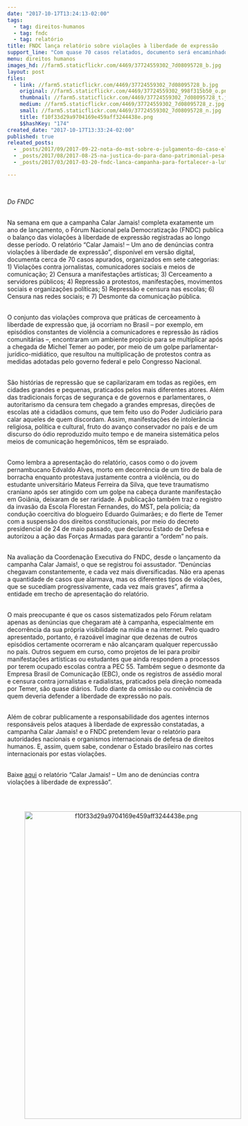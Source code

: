 ```yaml
---
date: "2017-10-17T13:24:13-02:00"
tags:
  - tag: direitos-humanos
  - tag: fndc
  - tag: relatório
title: FNDC lança relatório sobre violações à liberdade de expressão
support_line: "Com quase 70 casos relatados, documento será encaminhado a organismos internacionais de direitos humanos"
menu: direitos humanos
images_hd: //farm5.staticflickr.com/4469/37724559302_7d08095728_b.jpg
layout: post
files:
  - link: //farm5.staticflickr.com/4469/37724559302_7d08095728_b.jpg
    original: //farm5.staticflickr.com/4469/37724559302_998f315b50_o.png
    thumbnail: //farm5.staticflickr.com/4469/37724559302_7d08095728_t.jpg
    medium: //farm5.staticflickr.com/4469/37724559302_7d08095728_z.jpg
    small: //farm5.staticflickr.com/4469/37724559302_7d08095728_n.jpg
    title: f10f33d29a9704169e459aff3244438e.png
    $$hashKey: "174"
created_date: "2017-10-17T13:33:24-02:00"
published: true
releated_posts:
  - _posts/2017/09/2017-09-22-nota-do-mst-sobre-o-julgamento-do-caso-elton-brum-da-silva.md
  - _posts/2017/08/2017-08-25-na-justica-do-para-dano-patrimonial-pesa-mais-que-morte-de-sem-terra.md
  - _posts/2017/03/2017-03-20-fndc-lanca-campanha-para-fortalecer-a-luta-pela-democratizacao-da-comunicacao.md

---
```

<p>&nbsp;</p>

<p><em>Do FNDC</em></p>

<p><br />
Na semana em que a campanha Calar Jamais! completa exatamente um ano de lan&ccedil;amento, o F&oacute;rum Nacional pela Democratiza&ccedil;&atilde;o (FNDC) publica o balan&ccedil;o das viola&ccedil;&otilde;es &agrave; liberdade de express&atilde;o registradas ao longo desse per&iacute;odo. O relat&oacute;rio &ldquo;Calar Jamais! &ndash; Um ano de den&uacute;ncias contra viola&ccedil;&otilde;es &agrave; liberdade de express&atilde;o&rdquo;, dispon&iacute;vel em vers&atilde;o digital, documenta cerca de 70 casos apurados, organizados em sete categorias: 1) Viola&ccedil;&otilde;es contra jornalistas, comunicadores sociais e meios de comunica&ccedil;&atilde;o; 2) Censura a manifesta&ccedil;&otilde;es art&iacute;sticas; 3) Cerceamento a servidores p&uacute;blicos; 4) Repress&atilde;o a protestos, manifesta&ccedil;&otilde;es, movimentos sociais e organiza&ccedil;&otilde;es pol&iacute;ticas; 5) Repress&atilde;o e censura nas escolas; 6) Censura nas redes sociais; e 7) Desmonte da comunica&ccedil;&atilde;o p&uacute;blica.</p>

<p><br />
O conjunto das viola&ccedil;&otilde;es comprova que pr&aacute;ticas de cerceamento &agrave; liberdade de express&atilde;o que, j&aacute; ocorriam no Brasil &ndash; por exemplo, em epis&oacute;dios constantes de viol&ecirc;ncia a comunicadores e repress&atilde;o &agrave;s r&aacute;dios comunit&aacute;rias &ndash;, encontraram um ambiente prop&iacute;cio para se multiplicar ap&oacute;s a chegada de Michel Temer ao poder, por meio de um golpe parlamentar-jur&iacute;dico-midi&aacute;tico, que resultou na multiplica&ccedil;&atilde;o de protestos contra as medidas adotadas pelo governo federal e pelo Congresso Nacional.</p>

<p><br />
S&atilde;o hist&oacute;rias de repress&atilde;o que se capilarizaram em todas as regi&otilde;es, em cidades grandes e pequenas, praticados pelos mais diferentes atores. Al&eacute;m das tradicionais for&ccedil;as de seguran&ccedil;a e de governos e parlamentares, o autoritarismo da censura tem chegado a grandes empresas, dire&ccedil;&otilde;es de escolas at&eacute; a cidad&atilde;os comuns, que tem feito uso do Poder Judici&aacute;rio para calar aqueles de quem discordam. Assim, manifesta&ccedil;&otilde;es de intoler&acirc;ncia religiosa, pol&iacute;tica e cultural, fruto do avan&ccedil;o conservador no pa&iacute;s e de um discurso do &oacute;dio reproduzido muito tempo e de maneira sistem&aacute;tica pelos meios de comunica&ccedil;&atilde;o hegem&ocirc;nicos, t&ecirc;m se espraiado.</p>

<p><br />
Como lembra a apresenta&ccedil;&atilde;o do relat&oacute;rio, casos como o do jovem pernambucano Edvaldo Alves, morto em decorr&ecirc;ncia de um tiro de bala de borracha enquanto protestava justamente contra a viol&ecirc;ncia, ou do estudante universit&aacute;rio Mateus Ferreira da Silva, que teve traumatismo craniano ap&oacute;s ser atingido com um golpe na cabe&ccedil;a durante manifesta&ccedil;&atilde;o em Goi&acirc;nia, deixaram de ser raridade. A publica&ccedil;&atilde;o tamb&eacute;m traz o registro da invas&atilde;o da Escola Florestan Fernandes, do MST, pela pol&iacute;cia; da condu&ccedil;&atilde;o coercitiva do blogueiro Eduardo Guimar&atilde;es; e do flerte de Temer com a suspens&atilde;o dos direitos constitucionais, por meio do decreto presidencial de 24 de maio passado, que declarou Estado de Defesa e autorizou a a&ccedil;&atilde;o das For&ccedil;as Armadas para garantir a &ldquo;ordem&rdquo; no pa&iacute;s.</p>

<p><br />
Na avalia&ccedil;&atilde;o da Coordena&ccedil;&atilde;o Executiva do FNDC, desde o lan&ccedil;amento da campanha Calar Jamais!, o que se registrou foi assustador. &ldquo;Den&uacute;ncias chegavam constantemente, e cada vez mais diversificadas. N&atilde;o era apenas a quantidade de casos que alarmava, mas os diferentes tipos de viola&ccedil;&otilde;es, que se sucediam progressivamente, cada vez mais graves&rdquo;, afirma a entidade em trecho de apresenta&ccedil;&atilde;o do relat&oacute;rio.</p>

<p><br />
O mais preocupante &eacute; que os casos sistematizados pelo F&oacute;rum relatam apenas as den&uacute;ncias que chegaram at&eacute; &agrave; campanha, especialmente em decorr&ecirc;ncia da sua pr&oacute;pria visibilidade na m&iacute;dia e na internet. Pelo quadro apresentado, portanto, &eacute; razo&aacute;vel imaginar que dezenas de outros epis&oacute;dios certamente ocorreram e n&atilde;o alcan&ccedil;aram qualquer repercuss&atilde;o no pa&iacute;s. Outros seguem em curso, como projetos de lei para proibir manifesta&ccedil;&otilde;es art&iacute;sticas ou estudantes que ainda respondem a processos por terem ocupado escolas contra a PEC 55. Tamb&eacute;m segue o desmonte da Empresa Brasil de Comunica&ccedil;&atilde;o (EBC), onde os registros de ass&eacute;dio moral e censura contra jornalistas e radialistas, praticados pela dire&ccedil;&atilde;o nomeada por Temer, s&atilde;o quase di&aacute;rios. Tudo diante da omiss&atilde;o ou coniv&ecirc;ncia de quem deveria defender a liberdade de express&atilde;o no pa&iacute;s.</p>

<p><br />
Al&eacute;m de cobrar publicamente a responsabilidade dos agentes internos respons&aacute;veis pelos ataques &agrave; liberdade de express&atilde;o constatadas, a campanha Calar Jamais! e o FNDC pretendem levar o relat&oacute;rio para autoridades nacionais e organismos internacionais de defesa de direitos humanos. E, assim, quem sabe, condenar o Estado brasileiro nas cortes internacionais por estas viola&ccedil;&otilde;es.</p>

<p><br />
Baixe <a href="http://www.paraexpressaraliberdade.org.br/download/relatorio-calar-jamais-um-ano-de-denuncias/">aqui</a> o relat&oacute;rio &ldquo;Calar Jamais! &ndash; Um ano de den&uacute;ncias contra viola&ccedil;&otilde;es &agrave; liberdade de express&atilde;o&rdquo;.</p>

<p>&nbsp;</p>

<div style="text-align:center">
<figure class="image" style="display:inline-block"><img alt="f10f33d29a9704169e459aff3244438e.png" height="708" src="//farm5.staticflickr.com/4469/37724559302_7d08095728_b.jpg" width="500" />
<figcaption></figcaption>
</figure>
</div>
